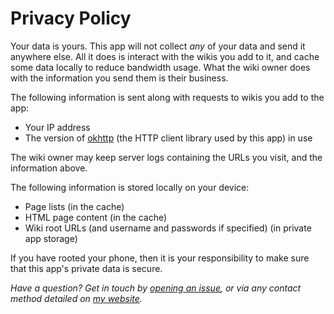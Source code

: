 # Privacy Policy
Your data is yours. This app will not collect _any_ of your data and send it anywhere else. All it does is interact with the wikis you add to it, and cache some data locally to reduce bandwidth usage. What the wiki owner does with the information you send them is their business.

The following information is sent along with requests to wikis you add to the app:

 - Your IP address
 - The version of [okhttp](https://square.github.io/okhttp/) (the HTTP client library used by this app) in use
 
The wiki owner may keep server logs containing the URLs you visit, and the information above.

The following information is stored locally on your device:

 - Page lists (in the cache)
 - HTML page content (in the cache)
 - Wiki root URLs (and username and passwords if specified) (in private app storage)
 
If you have rooted your phone, then it is your responsibility to make sure that this app's private data is secure.

_Have a question? Get in touch by [opening an issue](https://github.com/sbrl/Pepperminty-Wiki-Client-Android/issues/new), or via any contact method detailed on [my website](https://starbeamrainbowlabs.com/)._